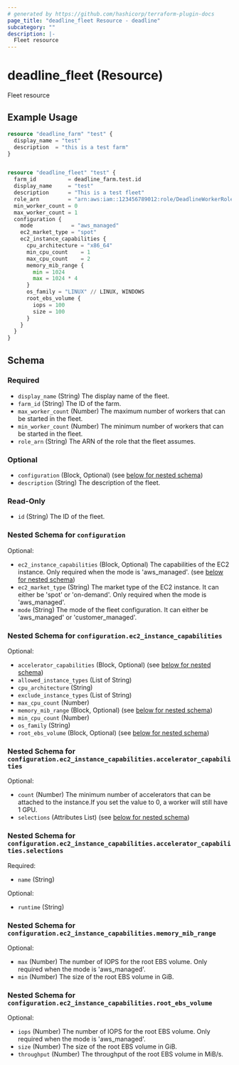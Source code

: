 ```yaml
---
# generated by https://github.com/hashicorp/terraform-plugin-docs
page_title: "deadline_fleet Resource - deadline"
subcategory: ""
description: |-
  Fleet resource
---
```


# deadline_fleet (Resource)

Fleet resource

## Example Usage

```terraform
resource "deadline_farm" "test" {
  display_name = "test"
  description  = "this is a test farm"
}


resource "deadline_fleet" "test" {
  farm_id          = deadline_farm.test.id
  display_name     = "test"
  description      = "This is a test fleet"
  role_arn         = "arn:aws:iam::123456789012:role/DeadlineWorkerRole"
  min_worker_count = 0
  max_worker_count = 1
  configuration {
    mode            = "aws_managed"
    ec2_market_type = "spot"
    ec2_instance_capabilities {
      cpu_architecture = "x86_64"
      min_cpu_count    = 1
      max_cpu_count    = 2
      memory_mib_range {
        min = 1024
        max = 1024 * 4
      }
      os_family = "LINUX" // LINUX, WINDOWS
      root_ebs_volume {
        iops = 100
        size = 100
      }
    }
  }
}
```

<!-- schema generated by tfplugindocs -->
## Schema

### Required

- `display_name` (String) The display name of the fleet.
- `farm_id` (String) The ID of the farm.
- `max_worker_count` (Number) The maximum number of workers that can be started in the fleet.
- `min_worker_count` (Number) The minimum number of workers that can be started in the fleet.
- `role_arn` (String) The ARN of the role that the fleet assumes.

### Optional

- `configuration` (Block, Optional) (see [below for nested schema](#nestedblock--configuration))
- `description` (String) The description of the fleet.

### Read-Only

- `id` (String) The ID of the fleet.

<a id="nestedblock--configuration"></a>
### Nested Schema for `configuration`

Optional:

- `ec2_instance_capabilities` (Block, Optional) The capabilities of the EC2 instance. Only required when the mode is 'aws_managed'. (see [below for nested schema](#nestedblock--configuration--ec2_instance_capabilities))
- `ec2_market_type` (String) The market type of the EC2 instance. It can either be 'spot' or 'on-demand'. Only required when the mode is 'aws_managed'.
- `mode` (String) The mode of the fleet configuration. It can either be 'aws_managed' or 'customer_managed'.

<a id="nestedblock--configuration--ec2_instance_capabilities"></a>
### Nested Schema for `configuration.ec2_instance_capabilities`

Optional:

- `accelerator_capabilities` (Block, Optional) (see [below for nested schema](#nestedblock--configuration--ec2_instance_capabilities--accelerator_capabilities))
- `allowed_instance_types` (List of String)
- `cpu_architecture` (String)
- `exclude_instance_types` (List of String)
- `max_cpu_count` (Number)
- `memory_mib_range` (Block, Optional) (see [below for nested schema](#nestedblock--configuration--ec2_instance_capabilities--memory_mib_range))
- `min_cpu_count` (Number)
- `os_family` (String)
- `root_ebs_volume` (Block, Optional) (see [below for nested schema](#nestedblock--configuration--ec2_instance_capabilities--root_ebs_volume))

<a id="nestedblock--configuration--ec2_instance_capabilities--accelerator_capabilities"></a>
### Nested Schema for `configuration.ec2_instance_capabilities.accelerator_capabilities`

Optional:

- `count` (Number) The minimum number of accelerators that can be attached to the instance.If you set the value to 0, a worker will still have 1 GPU.
- `selections` (Attributes List) (see [below for nested schema](#nestedatt--configuration--ec2_instance_capabilities--accelerator_capabilities--selections))

<a id="nestedatt--configuration--ec2_instance_capabilities--accelerator_capabilities--selections"></a>
### Nested Schema for `configuration.ec2_instance_capabilities.accelerator_capabilities.selections`

Required:

- `name` (String)

Optional:

- `runtime` (String)



<a id="nestedblock--configuration--ec2_instance_capabilities--memory_mib_range"></a>
### Nested Schema for `configuration.ec2_instance_capabilities.memory_mib_range`

Optional:

- `max` (Number) The number of IOPS for the root EBS volume. Only required when the mode is 'aws_managed'.
- `min` (Number) The size of the root EBS volume in GiB.


<a id="nestedblock--configuration--ec2_instance_capabilities--root_ebs_volume"></a>
### Nested Schema for `configuration.ec2_instance_capabilities.root_ebs_volume`

Optional:

- `iops` (Number) The number of IOPS for the root EBS volume. Only required when the mode is 'aws_managed'.
- `size` (Number) The size of the root EBS volume in GiB.
- `throughput` (Number) The throughput of the root EBS volume in MiB/s.
